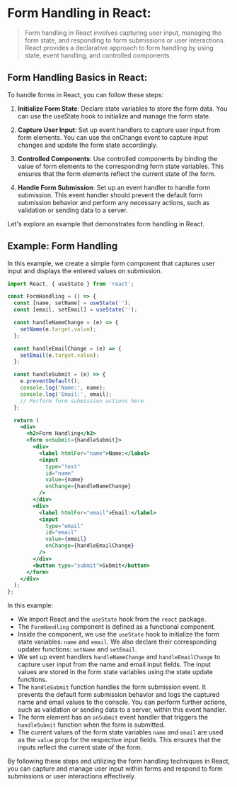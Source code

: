 # Form Handling in React:

> Form handling in React involves capturing user input, managing the form state, and responding to form submissions or user interactions. React provides a declarative approach to form handling by using state, event handling, and controlled components.

## Form Handling Basics in React:

To handle forms in React, you can follow these steps:

1. **Initialize Form State**: Declare state variables to store the form data. You can use the useState hook to initialize and manage the form state.

2. **Capture User Input**: Set up event handlers to capture user input from form elements. You can use the onChange event to capture input changes and update the form state accordingly.

3. **Controlled Components**: Use controlled components by binding the value of form elements to the corresponding form state variables. This ensures that the form elements reflect the current state of the form.

4. **Handle Form Submission**: Set up an event handler to handle form submission. This event handler should prevent the default form submission behavior and perform any necessary actions, such as validation or sending data to a server.

Let's explore an example that demonstrates form handling in React.

## Example: Form Handling

In this example, we create a simple form component that captures user input and displays the entered values on submission.

```jsx
import React, { useState } from 'react';

const FormHandling = () => {
  const [name, setName] = useState('');
  const [email, setEmail] = useState('');

  const handleNameChange = (e) => {
    setName(e.target.value);
  };

  const handleEmailChange = (e) => {
    setEmail(e.target.value);
  };

  const handleSubmit = (e) => {
    e.preventDefault();
    console.log('Name:', name);
    console.log('Email:', email);
    // Perform form submission actions here
  };

  return (
    <div>
      <h2>Form Handling</h2>
      <form onSubmit={handleSubmit}>
        <div>
          <label htmlFor="name">Name:</label>
          <input
            type="text"
            id="name"
            value={name}
            onChange={handleNameChange}
          />
        </div>
        <div>
          <label htmlFor="email">Email:</label>
          <input
            type="email"
            id="email"
            value={email}
            onChange={handleEmailChange}
          />
        </div>
        <button type="submit">Submit</button>
      </form>
    </div>
  );
};
```

In this example:

* We import React and the `useState` hook from the `react` package.
* The `FormHandling` component is defined as a functional component.
* Inside the component, we use the `useState` hook to initialize the form state variables: `name` and `email`. We also declare their corresponding updater functions: `setName` and `setEmail`.
* We set up event handlers `handleNameChange` and `handleEmailChange` to capture user input from the name and email input fields. The input values are stored in the form state variables using the state update functions.
* The `handleSubmit` function handles the form submission event. It prevents the default form submission behavior and logs the captured name and email values to the console. You can perform further actions, such as validation or sending data to a server, within this event handler.
* The form element has an `onSubmit` event handler that triggers the `handleSubmit` function when the form is submitted.
* The current values of the form state variables `name` and `email` are used as the `value` prop for the respective input fields. This ensures that the inputs reflect the current state of the form.

By following these steps and utilizing the form handling techniques in React, you can capture and manage user input within forms and respond to form submissions or user interactions effectively.